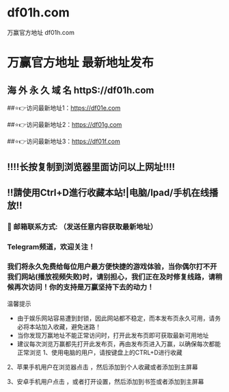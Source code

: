 # df01h.com
万赢官方地址 df01h.com

# 万赢官方地址 最新地址发布 

## 海 外 永 久 域 名 httpS://df01h.com

##⭐️👉访问最新地址1：https://df01e.com

##⭐️👉访问最新地址2：https://df01g.com

##⭐️👉访问最新地址3：https://df01f.com

## ‼️‼️长按复制到浏览器里面访问以上网址‼️‼️ 
## ‼️請使用Ctrl+D進行收藏本站!|电脑/Ipad/手机在线播放‼️  
### 📧 邮箱联系方式:   （发送任意内容获取最新地址）
### Telegram频道，欢迎关注！ 

### 我们将永久免费给每位用户最方便快捷的游戏体验，当你偶尔打不开我们网站(播放视频失败)时，请别担心，我们正在及时修复线路，请稍候再次访问！你的支持是万赢坚持下去的动力！

温馨提示
* 由于娱乐网站容易遭到封锁，因此网站都不稳定，而本发布页永久可用，请务必将本站加入收藏，避免迷路！
* 当你发现万赢地址不能正常访问时，打开此发布页即可获取最新可用地址
* 建议每次浏览万赢都先打开此发布页，再由发布页进入万赢，以确保每次都能正常浏览
1、使用电脑的用户，请按键盘上的CTRL+D进行收藏

2、苹果手机用户在浏览器点击 ，然后添加到个人收藏或者添加到主屏幕

3、安卓手机用户点击 ，或者打开设置，然后添加到书签或者添加到主屏幕
